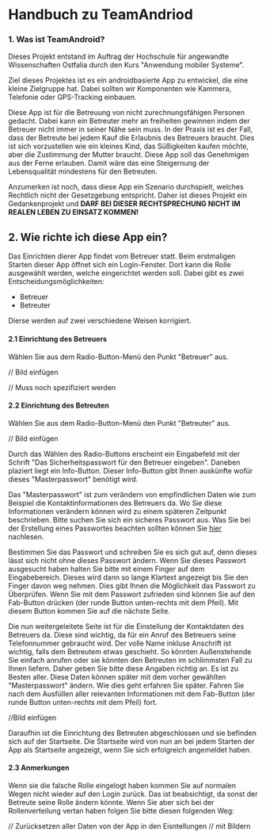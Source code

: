 # Handbuch zu TeamAndriod
### 1. Was ist TeamAndroid?
Dieses Projekt entstand im Auftrag der Hochschule für angewandte
Wissenschaften Ostfalia durch den Kurs "Anwendung mobiler Systeme".

Ziel dieses Projektes ist es ein androidbasierte App zu entwickel, die
eine kleine Zielgruppe hat. Dabei sollten wir Komponenten wie Kammera,
Telefonie oder GPS-Tracking einbauen.

Diese App ist für die Betreuung von nicht zurechnungsfähigen Personen
gedacht. Dabei kann ein Betreuter mehr an freiheiten gewinnen indem der
Betreuer nicht immer in seiner Nähe sein muss. In der Praxis ist es der
Fall, dass der Betreute bei jedem Kauf die Erlaubnis des Betreuers
braucht. Dies ist sich vorzustellen wie ein kleines Kind, das
Süßigkeiten kaufen möchte, aber die Zustimmung der Mutter braucht. Diese
App soll das Genehmigen aus der Ferne erlauben. Damit wäre das eine
Steigernung der Lebensqualität mindestens für den Betreuten.

Anzumerken ist noch, dass diese App ein Szenario durchspielt, welches
Rechtlich nicht der Gesetzgebung entspricht. Daher ist dieses Projekt
ein Gedankenprojekt und **DARF BEI DIESER RECHTSPRECHUNG NICHT IM REALEN
LEBEN ZU EINSATZ KOMMEN!**

## 2. Wie richte ich diese App ein?
Das Einrichten dierer App findet vom Betreuer statt. Beim erstmaligen
Starten dieser App öffnet sich ein Login-Fenster. Dort kann die Rolle
ausgewählt werden, welche eingerichtet werden soll. Dabei gibt es zwei
Entscheidungsmöglichkeiten:  
* Betreuer
* Betreuter 

Dierse werden auf zwei verschiedene Weisen korrigiert.

#### 2.1 Einrichtung des Betreuers
Wählen Sie aus dem Radio-Button-Menü den Punkt "Betreuer" aus.

 // Bild einfügen
 
 // Muss noch spezifiziert werden

#### 2.2 Einrichtung des Betreuten
Wählen Sie aus dem Radio-Button-Menü den Punkt "Betreuter" aus.

 // Bild einfügen 

Durch das Wählen des Radio-Buttons erscheint ein Eingabefeld mit der
Schrift "Das Sicherheitspasswort für den Betreuer eingeben". Daneben
plaziert liegt ein Info-Button. Dieser Info-Button gibt Ihnen auskünfte
wofür dieses "Masterpasswort" benötigt wird.

Das "Masterpasswort" ist zum verändern von empfindlichen Daten wie zum
Beispiel die Kontaktinformationen des Betreuers da. Wo Sie diese
Informationen verändern können wird zu einem späteren Zeitpunkt
beschrieben. Bitte suchen Sie sich ein sicheres Passwort aus. Was Sie
bei der Erstellung eines Passwortes beachten sollten können Sie
[hier](https://www.security-insider.de/fuenf-regeln-fuer-sichere-passwoerter-a-393490/)
nachlesen.

Bestimmen Sie das Passwort und schreiben Sie es sich gut auf, denn
dieses lässt sich nicht ohne dieses Passwort ändern. Wenn Sie dieses
Passwort ausgesucht haben halten Sie bitte mit einem Finger auf dem
Eingabebereich. Dieses wird dann so lange Klartext angezeigt bis Sie den
Finger davon weg nehmen. Dies gibt Ihnen die Möglichkeit das Passwort zu
Überprüfen. Wenn Sie mit dem Passwort zufrieden sind können Sie auf den
Fab-Button drücken (der runde Button unten-rechts mit dem Pfeil). Mit
diesem Button kommen Sie auf die nächste Seite.

Die nun weitergeleitete Seite ist für die Einstellung der Kontaktdaten
des Betreuers da. Diese sind wichtig, da für ein Anruf des Betreuers
seine Telefonnummer gebraucht wird. Der volle Name inkluse Anschrift ist
wichtig, falls dem Betreutem etwas geschieht. So könnten Außenstehende
Sie einfach anrufen oder sie könnten den Betreuten im schlimmsten Fall
zu Ihnen liefern. Daher geben Sie bitte diese Angaben richtig an. Es ist
zu Besten aller. Diese Daten können später mit dem vorher gewählten
"Masterpasswort" ändern. Wie dies geht erfahren Sie später. Fahren Sie
nach dem Ausfüllen aller relevanten Informationen mit dem Fab-Button
(der runde Button unten-rechts mit dem Pfeil) fort.

//Bild einfügen

Daraufhin ist die Einrichtung des Betreuten abgeschlossen und sie
befinden sich auf der Startseite. Die Startseite wird von nun an bei
jedem Starten der App als Startseite angezeigt, wenn Sie sich
erfolgreich angemeldet haben. 

#### 2.3 Anmerkungen
Wenn sie die falsche Rolle eingelogt haben kommen Sie auf normalen Wegen
nicht wieder auf den Login zurück. Das ist beabsichtigt, da sonst der
Betreute seine Rolle ändern könnte. Wenn Sie aber sich bei der
Rollenverteilung vertan haben folgen Sie bitte diesen folgenden Weg:

// Zurücksetzen aller Daten von der App in den Eisntellungen // mit
Bildern

